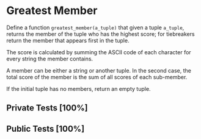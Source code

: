 # Greatest Member

Define a function `greatest_member(a_tuple)` that given a tuple `a_tuple`, returns the member of the tuple who has the highest score; for tiebreakers return the member that appears first in the tuple.


The score is calculated by summing the ASCII code of each character for every string the member contains.


A member can be either a string or another tuple. In the second case, the total score of the member is the sum of all scores of each sub-member.


If the initial tuple has no members, return an empty tuple.



## Private Tests [100%]

## Public Tests [100%]
